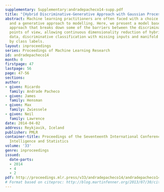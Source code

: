 ```yaml
---
supplementary: Supplementary:andradepacheco14-supp.pdf
title: "{Hybrid Discriminative-Generative Approach with Gaussian Processes}"
abstract: Machine learning practitioners are often faced with a choice between a discriminative
  and a generative approach to modelling. Here, we present a model based on a hybrid
  approach that breaks down some of the barriers between the discriminative and generative
  points of view, allowing continuous dimensionality reduction of hybrid discrete-continuous
  data, discriminative classification with missing inputs and manifold learning informed
  by class labels.
layout: inproceedings
series: Proceedings of Machine Learning Research
id: andradepacheco14
month: 0
firstpage: 47
lastpage: 56
page: 47-56
sections: 
author:
- given: Ricardo
  family: Andrade Pacheco
- given: James
  family: Hensman
- given: Max
  family: Zwiessele
- given: Neil
  family: Lawrence
date: 2014-04-02
address: Reykjavik, Iceland
publisher: PMLR
container-title: Proceedings of the Seventeenth International Conference on Artificial
  Intelligence and Statistics
volume: '33'
genre: inproceedings
issued:
  date-parts:
  - 2014
  - 4
  - 2
pdf: http://proceedings.mlr.press/v33/andradepacheco14/andradepacheco14.pdf
# Format based on citeproc: http://blog.martinfenner.org/2013/07/30/citeproc-yaml-for-bibliographies/
---
```

